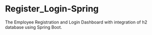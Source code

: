 # Register_Login-Spring
The Employee Registration and Login Dashboard with integration of h2 database using Spring Boot.
